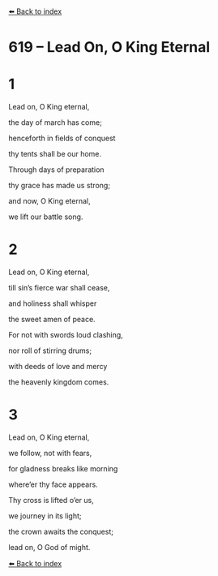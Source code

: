 [⬅️ Back to index](../README.md)

# 619 – Lead On, O King Eternal





# 1

Lead on, O King eternal,

the day of march has come;

henceforth in fields of conquest

thy tents shall be our home.

Through days of preparation

thy grace has made us strong;

and now, O King eternal,

we lift our battle song.



# 2

Lead on, O King eternal,

till sin’s fierce war shall cease,

and holiness shall whisper

the sweet amen of peace.

For not with swords loud clashing,

nor roll of stirring drums;

with deeds of love and mercy

the heavenly kingdom comes.



# 3

Lead on, O King eternal,

we follow, not with fears,

for gladness breaks like morning

where’er thy face appears.

Thy cross is lifted o’er us,

we journey in its light;

the crown awaits the conquest;

lead on, O God of might.

[⬅️ Back to index](../README.md)
